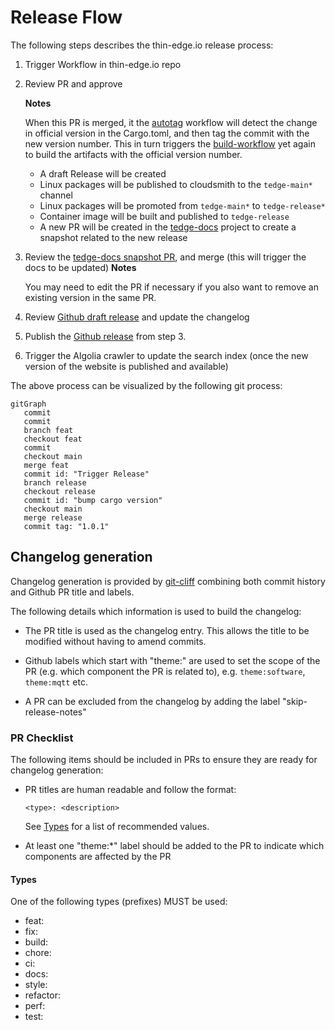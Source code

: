 # Release Flow

The following steps describes the thin-edge.io release process:

1. Trigger Workflow in thin-edge.io repo
2. Review PR and approve

   **Notes**

   When this PR is merged, it the [autotag](.github/workflows/autotag.yml) workflow will detect the change in official version in the Cargo.toml, and then tag the commit with the new version number. This in turn triggers the [build-workflow](build-workflow) yet again to build the artifacts with the official version number.

   * A draft Release will be created
   * Linux packages will be published to cloudsmith to the `tedge-main*` channel
   * Linux packages will be promoted from `tedge-main*` to `tedge-release*`
   * Container image will be built and published to `tedge-release`
   * A new PR will be created in the [tedge-docs](https://github.com/thin-edge/tedge-docs/pulls) project to create a snapshot related to the new release

3. Review the [tedge-docs snapshot PR](https://github.com/thin-edge/tedge-docs/pulls), and merge (this will trigger the docs to be updated)
   **Notes**

   You may need to edit the PR if necessary if you also want to remove an existing version in the same PR.

4. Review [Github draft release](https://github.com/thin-edge/thin-edge.io/releases) and update the changelog
5. Publish the [Github release](https://github.com/thin-edge/thin-edge.io/releases) from step 3.
6. Trigger the Algolia crawler to update the search index (once the new version of the website is published and available)


The above process can be visualized by the following git process:

```mermaid
gitGraph
   commit
   commit
   branch feat
   checkout feat
   commit
   checkout main
   merge feat
   commit id: "Trigger Release"
   branch release
   checkout release
   commit id: "bump cargo version"
   checkout main
   merge release
   commit tag: "1.0.1"
```


## Changelog generation

Changelog generation is provided by [git-cliff](https://github.com/orhun/git-cliff) combining both commit history and Github PR title and labels.

The following details which information is used to build the changelog:

* The PR title is used as the changelog entry. This allows the title to be modified without having to amend commits.

* Github labels which start with "theme:" are used to set the scope of the PR (e.g. which component the PR is related to), e.g. `theme:software`, `theme:mqtt` etc.

* A PR can be excluded from the changelog by adding the label "skip-release-notes"


### PR Checklist

The following items should be included in PRs to ensure they are ready for changelog generation:

* PR titles are human readable and follow the format:

   ```
   <type>: <description>
   ```

   See [Types](./RELEASE.md#types) for a list of recommended values.

* At least one "theme:*" label should be added to the PR to indicate which components are affected by the PR

#### Types

One of the following types (prefixes) MUST be used:

* feat:
* fix:
* build:
* chore:
* ci:
* docs:
* style:
* refactor:
* perf:
* test:
